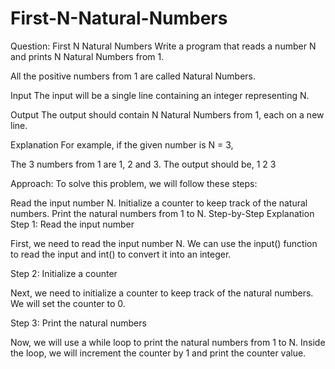 # First-N-Natural-Numbers

Question: First N Natural Numbers
Write a program that reads a number N and prints N Natural Numbers from 1.

All the positive numbers from 1 are called Natural Numbers.

Input
The input will be a single line containing an integer representing N.

Output
The output should contain N Natural Numbers from 1, each on a new line.

Explanation
For example, if the given number is N = 3,

The 3 numbers from 1 are 1, 2 and 3.
The output should be,
1
2
3

Approach:
To solve this problem, we will follow these steps:

Read the input number N.
Initialize a counter to keep track of the natural numbers.
Print the natural numbers from 1 to N.
Step-by-Step Explanation
Step 1: Read the input number

First, we need to read the input number N. We can use the input() function to read the input and int() to convert it into an integer.

Step 2: Initialize a counter

Next, we need to initialize a counter to keep track of the natural numbers. We will set the counter to 0.

Step 3: Print the natural numbers

Now, we will use a while loop to print the natural numbers from 1 to N. Inside the loop, we will increment the counter by 1 and print the counter value.

